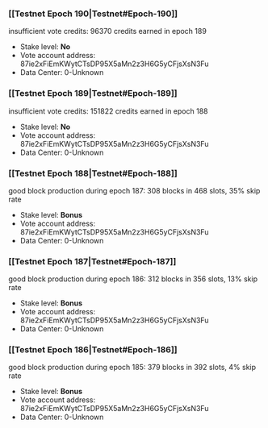 ### [[Testnet Epoch 190|Testnet#Epoch-190]]
insufficient vote credits: 96370 credits earned in epoch 189
* Stake level: **No** 
* Vote account address: 87ie2xFiEmKWytCTsDP95X5aMn2z3H6G5yCFjsXsN3Fu
* Data Center: 0-Unknown
### [[Testnet Epoch 189|Testnet#Epoch-189]]
insufficient vote credits: 151822 credits earned in epoch 188
* Stake level: **No** 
* Vote account address: 87ie2xFiEmKWytCTsDP95X5aMn2z3H6G5yCFjsXsN3Fu
* Data Center: 0-Unknown
### [[Testnet Epoch 188|Testnet#Epoch-188]]
good block production during epoch 187: 308 blocks in 468 slots, 35% skip rate
* Stake level: **Bonus** 
* Vote account address: 87ie2xFiEmKWytCTsDP95X5aMn2z3H6G5yCFjsXsN3Fu
* Data Center: 0-Unknown
### [[Testnet Epoch 187|Testnet#Epoch-187]]
good block production during epoch 186: 312 blocks in 356 slots, 13% skip rate
* Stake level: **Bonus** 
* Vote account address: 87ie2xFiEmKWytCTsDP95X5aMn2z3H6G5yCFjsXsN3Fu
* Data Center: 0-Unknown
### [[Testnet Epoch 186|Testnet#Epoch-186]]
good block production during epoch 185: 379 blocks in 392 slots, 4% skip rate
* Stake level: **Bonus** 
* Vote account address: 87ie2xFiEmKWytCTsDP95X5aMn2z3H6G5yCFjsXsN3Fu
* Data Center: 0-Unknown